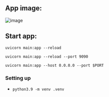 ## App image:
![image](https://github.com/user-attachments/assets/0747fd84-432a-4cc5-8339-775f508f6920)


## Start app:
```
uvicorn main:app --reload
```



`uvicorn main:app --reload --port 9090 `

`uvicorn main:app --host 0.0.0.0 --port $PORT `
### Setting up 
- `python3.9 -m venv .venv`
